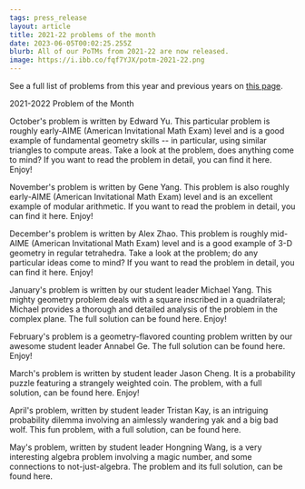 ```yaml
---
tags: press_release
layout: article
title: 2021-22 problems of the month
date: 2023-06-05T00:02:25.255Z
blurb: All of our PoTMs from 2021-22 are now released.
image: https://i.ibb.co/fqf7YJX/potm-2021-22.png
---
```


See a full list of problems from this year and previous years on [this page](/potm).

2021-2022 Problem of the Month

October's problem is written by Edward Yu. This particular problem is roughly early-AIME (American Invitational Math Exam) level and is a good example of fundamental geometry skills -- in particular, using similar triangles to compute areas. Take a look at the problem, does anything come to mind? If you want to read the problem in detail, you can find it here. Enjoy!

November's problem is written by Gene Yang. This problem is also roughly early-AIME (American Invitational Math Exam) level and is an excellent example of modular arithmetic. If you want to read the problem in detail, you can find it here. Enjoy!

December's problem is written by Alex Zhao. This problem is roughly mid-AIME (American Invitational Math Exam) level and is a good example of 3-D geometry in regular tetrahedra. Take a look at the problem; do any particular ideas come to mind? If you want to read the problem in detail, you can find it here. Enjoy!

January's problem is written by our student leader Michael Yang. This mighty geometry problem deals with a square inscribed in a quadrilateral; Michael provides a thorough and detailed analysis of the problem in the complex plane. The full solution can be found here. Enjoy!

February's problem is a geometry-flavored counting problem written by our awesome student leader Annabel Ge. The full solution can be found here. Enjoy!

March's problem is written by student leader Jason Cheng. It is a probability puzzle featuring a strangely weighted coin. The problem, with a full solution, can be found here. Enjoy!

April's problem, written by student leader Tristan Kay, is an intriguing probability dilemma involving an aimlessly wandering yak and a big bad wolf. This fun problem, with a full solution, can be found here.

May's problem, written by student leader Hongning Wang, is a very interesting algebra problem involving a magic number, and some connections to not-just-algebra. The problem and its full solution, can be found here.
